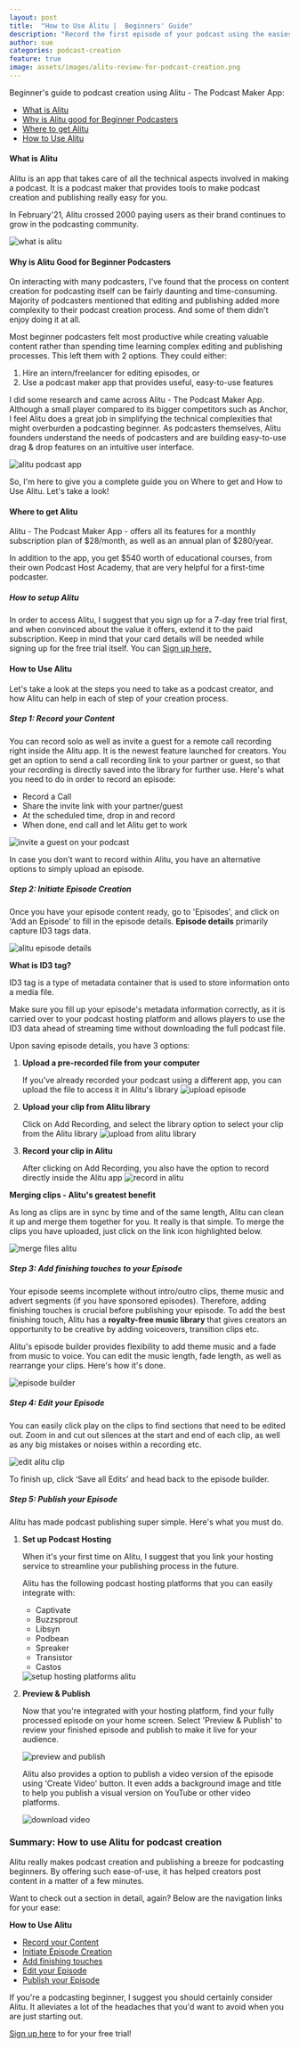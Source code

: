 ```yaml
---
layout: post
title:  "How to Use Alitu |  Beginners' Guide"
description: "Record the first episode of your podcast using the easiest possible way out there. Try Alitu - The Podcast Maker App Now! "
author: sue
categories: podcast-creation
feature: true
image: assets/images/alitu-review-for-podcast-creation.png
---
```


Beginner's guide to podcast creation using Alitu - The Podcast Maker App:

<ul>
<li><a href="#10">What is Alitu</a></li>
<li><a href="#11">Why is Alitu good for Beginner Podcasters</a></li>
<li><a href="#12">Where to get Alitu</a></li>
<li><a href="#13">How to Use Alitu</a></li>
</ul>

#### <a name="10">What is Alitu</a>

Alitu is an app that takes care of all the technical aspects involved in making a podcast. It is a podcast maker that provides tools to make podcast creation and publishing really easy for you. 

In February'21, Alitu crossed 2000 paying users as their brand continues to grow in the podcasting community.

<img src="{{site.baseurl}}/assets/images/alitu/what-is-alitu.png" alt="what is alitu">

#### <a name="11">Why is Alitu Good for Beginner Podcasters</a>
<p>On interacting with many podcasters, I've found that the process on content creation for podcasting itself can be fairly daunting and time-consuming. Majority of podcasters mentioned that editing and publishing added more complexity to their podcast creation process. And some of them didn't enjoy doing it at all.</p>
<p> Most beginner podcasters felt most productive while creating valuable content rather than spending time learning complex editing and publishing processes. This left them with 2 options. They could either: 
<ol><li>Hire an intern/freelancer for editing episodes, or</li>
<li>Use a podcast maker app that provides useful, easy-to-use features</li>
</ol></p>
<p>I did some research and came across Alitu - The Podcast Maker App. Although a small player compared to its bigger competitors such as Anchor, I feel Alitu does a great job in simplifying the technical complexities that might overburden a podcasting beginner. As podcasters themselves, Alitu founders understand the needs of podcasters and are building easy-to-use drag & drop features on an intuitive user interface. 
</p>
<img src="{{site.baseurl}}/assets/images/alitu/alitu-podcast-app.png" alt="alitu podcast app">
<p>So, I'm here to give you a complete guide you on Where to get and How to Use Alitu. Let's take a look!</p>

#### <a name="12">Where to get Alitu</a>

<p>Alitu - The Podcast Maker App - offers all its features for a monthly subscription plan of $28/month, as well as an annual plan of $280/year. </p>
<p>In addition to the app, you get $540 worth of educational courses, from their own Podcast Host Academy, that are very helpful for a first-time podcaster.  
</p>
<h5>How to setup Alitu </h5>
<p>In order to access Alitu, I suggest that you sign up for a 7-day free trial first, and when convinced about the value it offers, extend it to the paid subscription. Keep in mind that your card details will be needed while signing up for the free trial itself. You can <a href="https://alitu.com?fp_ref=broadfunnel">Sign up here,</a>

</p>

#### <a name="13">How to Use Alitu</a> 

Let's take a look at the steps you need to take as a podcast creator, and how Alitu can help in each of step of your creation process. 

<h5><a name="1"> Step 1: Record your Content </a></h5>

You can record solo as well as invite a guest for a remote call recording right inside the Alitu app. It is the newest feature launched for creators. You get an option to send a call recording link to your partner or guest, so that your recording is directly saved into the library for further use. Here's what you need to do in order to record an episode:

<ul><li>Record a Call</li>
<li>Share the invite link with your partner/guest</li>
<li>At the scheduled time, drop in and record</li>
<li>When done, end call and let Alitu get to work</li>
</ul>
<img src="{{site.baseurl}}/assets/images/alitu/invite-a-guest.png" alt="invite a guest on your podcast">

In case you don't want to record within Alitu, you have an alternative options to simply upload an episode.

<h5> <a name="2">Step 2: Initiate Episode Creation </a></h5>

<p>Once you have your episode content ready, go to 'Episodes', and click on 'Add an Episode' to fill in the episode details. <b>Episode details</b> primarily capture ID3 tags data.</p>
<img src="{{site.baseurl}}/assets/images/alitu/episode-details.png" alt="alitu episode details">
<p><b>What is ID3 tag?</b></p>
<p>ID3 tag is a type of metadata container that is used to store information onto a media file. </p>
<p>Make sure you fill up your episode's metadata information correctly, as it is carried over to your podcast hosting platform and allows players to use the ID3 data ahead of streaming time without downloading the full podcast file.
</p>
Upon saving episode details, you have 3 options: 
<ol><li><b>Upload a pre-recorded file from your computer</b></li>
<p>If you've already recorded your podcast using a different app, you can upload the file to access it in Alitu's library
<img src="{{site.baseurl}}/assets/images/alitu/upload-episode.png" alt="upload episode"></p>
<li><b>Upload your clip from Alitu library</b></li>
<p>Click on Add Recording, and select the library option to select your clip from the Alitu library
<img src="{{site.baseurl}}/assets/images/alitu/upload-from-alitu-library.png" alt="upload from alitu library"></p>
<li><b>Record your clip in Alitu</b></li>
<p>After clicking on Add Recording, you also have the option to record directly inside the Alitu app
<img src="{{site.baseurl}}/assets/images/alitu/record-in-alitu.png" alt="record in alitu"></p></ol>

<p><b>Merging clips - Alitu's greatest benefit</b></p>
<p>As long as clips are in sync by time and of the same length, Alitu can clean it up and merge them together for you. It really is that simple. To merge the clips you have uploaded, just click on the link icon highlighted below.</p>
<p><img src="{{site.baseurl}}/assets/images/alitu/merge-files-alitu.png" alt="merge files alitu"></p>

<h5><a name="3"> Step 3: Add finishing touches to your Episode</a></h5>
<p> Your episode seems incomplete without intro/outro clips, theme music and advert segments (if you have sponsored episodes). Therefore, adding finishing touches is crucial before publishing your episode. To add the best finishing touch, Alitu has a <b>royalty-free music library </b>that gives creators an opportunity to be creative by adding voiceovers, transition clips etc. </p>

<p> Alitu's episode builder provides flexibility to add theme music and a fade from music to voice. You can edit the music length, fade length, as well as rearrange your clips. Here's how it's done. </p>

<p><img src="{{site.baseurl}}/assets/images/alitu/episode-builder.png" alt="episode builder"></p>

<h5> <a name="4">Step 4: Edit your Episode </a></h5>
<p>You can easily click play on the clips to find sections that need to be edited out. Zoom in and cut out silences at the start and end of each clip, as well as any big mistakes or noises within a recording etc.
<p><img src="{{site.baseurl}}/assets/images/alitu/edit-a-clip.png" alt="edit alitu clip"></p>
To finish up, click ‘Save all Edits' and head back to the episode builder.
</p>

<h5> <a name="5">Step 5: Publish your Episode </a></h5>

Alitu has made podcast publishing super simple. Here's what you must do. 

<ol><li><b>Set up Podcast Hosting</b></li>

<p>When it's your first time on Alitu, I suggest that you link your hosting service to streamline your publishing process in the future. </p>
<p>Alitu has the following podcast hosting platforms that you can easily integrate with:
<ul>
<li>Captivate</li>
<li>Buzzsprout</li>
<li>Libsyn</li>
<li>Podbean</li>
<li>Spreaker</li>
<li>Transistor</li>
<li>Castos</li>
</ul>
<img src="{{site.baseurl}}/assets/images/alitu/setup-hosting.png" alt="setup hosting platforms alitu"></p>

<li><b>Preview & Publish</b></li>
<p>Now that you're integrated with your hosting platform, find your fully processed episode on your home screen. Select 'Preview & Publish' to review your finished episode and publish to make it live for your audience. </p>
<img src="{{site.baseurl}}/assets/images/alitu/preview-n-publish.png" alt="preview and publish">

<p>Alitu also provides a option to publish a video version of the episode using 'Create Video' button. It even adds a background image and title to help you publish a visual version on YouTube or other video platforms. </p>
<img src="{{site.baseurl}}/assets/images/alitu/download-video.png" alt="download video"></ol>

<h3>Summary: How to use Alitu for podcast creation</h3>

<p>Alitu really makes podcast creation and publishing a breeze for podcasting beginners. By offering such ease-of-use, it has helped creators post content in a matter of a few minutes. </p>

<p>Want to check out a section in detail, again? Below are the navigation links for your ease: </p>

<b>How to Use Alitu</b>
<ul>
<li><a href="#1">Record your Content</a></li>
<li><a href="#2">Initiate Episode Creation</a></li>
<li><a href="#3">Add finishing touches</a></li>
<li><a href="#4">Edit your Episode</a></li>
<li><a href="#5">Publish your Episode</a></li></ul>

<p>If you're a podcasting beginner, I suggest you should certainly consider Alitu. It alleviates a lot of the headaches that you'd want to avoid when you are just starting out. </p>
<p><a href="https://alitu.com?fp_ref=broadfunnel">Sign up here</a> to for your free trial!</p>
